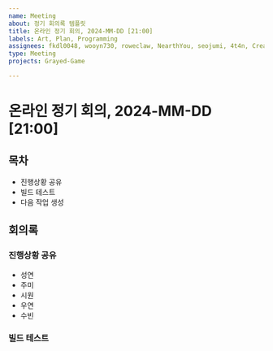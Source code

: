 ```yaml
---
name: Meeting
about: 정기 회의록 템플릿
title: 온라인 정기 회의, 2024-MM-DD [21:00]
labels: Art, Plan, Programming
assignees: fkdl0048, wooyn730, roweclaw, NearthYou, seojumi, 4t4n, CreatorLDH
type: Meeting
projects: Grayed-Game

---
```


# 온라인 정기 회의, 2024-MM-DD [21:00]

## 목차
- 진행상황 공유
- 빌드 테스트
- 다음 작업 생성

## 회의록

### 진행상황 공유
- 성연
- 주미
- 시원
- 우연
- 수빈

### 빌드 테스트
